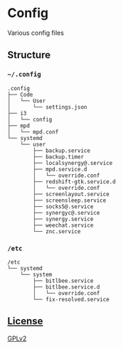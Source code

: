 <!--Copyright 2017-2018, Adrian Lucrèce Céleste and the config contributors -->
<!-- SPDX-License-Identifier: GPL-2.0+ -->
# Config
Various config files

## Structure

### `~/.config`

```
.config
├── Code
│   └── User
│       └── settings.json
├── i3
│   └── config
├── mpd
│   └── mpd.conf
└── systemd
    └── user
        ├── backup.service
        ├── backup.timer
        ├── localsynergy@.service
        ├── mpd.service.d
        │   └── override.conf
        ├── redshift-gtk.service.d
        │   └── override.conf
        ├── screenlayout.service
        ├── screensleep.service
        ├── socks5@.service
        ├── synergyc@.service
        ├── synergy.service
        ├── weechat.service
        └── znc.service
```

### `/etc`

```
/etc
└── systemd
    └── system
        ├── bitlbee.service
        ├── bitlbee.service.d
        │   └── override.conf
        └── fix-resolved.service
```

## [License](LICENSE)

[GPLv2](LICENSE)
